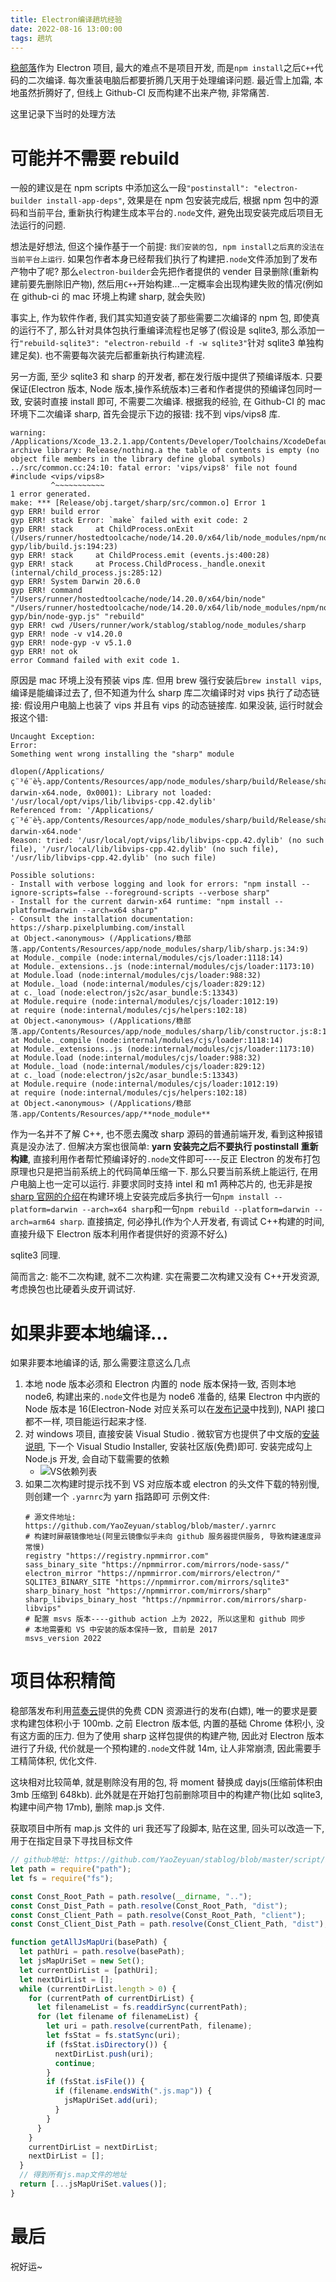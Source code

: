 ```yaml
---
title: Electron编译趟坑经验
date: 2022-08-16 13:00:00
tags: 趟坑
---
```


[稳部落](https://www.yaozeyuan.online/stablog/)作为 Electron 项目, 最大的难点不是项目开发, 而是`npm install`之后`C++`代码的二次编译. 每次重装电脑后都要折腾几天用于处理编译问题. 最近雪上加霜, 本地虽然折腾好了, 但线上 Github-CI 反而构建不出来产物, 非常痛苦.

这里记录下当时的处理方法

# 可能并不需要 rebuild

一般的建议是在 npm scripts 中添加这么一段`"postinstall": "electron-builder install-app-deps"`, 效果是在 npm 包安装完成后, 根据 npm 包中的源码和当前平台, 重新执行构建生成本平台的`.node`文件, 避免出现安装完成后项目无法运行的问题.

想法是好想法, 但这个操作基于一个前提: `我们安装的包, npm install之后真的没法在当前平台上运行`. 如果包作者本身已经帮我们执行了构建把`.node`文件添加到了发布产物中了呢? 那么`electron-builder`会先把作者提供的 vender 目录删除(重新构建前要先删除旧产物), 然后用`C++`开始构建...一定概率会出现构建失败的情况(例如在 github-ci 的 mac 环境上构建 sharp, 就会失败)

事实上, 作为软件作者, 我们其实知道安装了那些需要二次编译的 npm 包, 即使真的运行不了, 那么针对具体包执行重编译流程也足够了(假设是 sqlite3, 那么添加一行`"rebuild-sqlite3": "electron-rebuild -f -w sqlite3"`针对 sqlite3 单独构建足矣). 也不需要每次装完后都重新执行构建流程.

另一方面, 至少 sqlite3 和 sharp 的开发者, 都在发行版中提供了预编译版本. 只要保证(Electron 版本, Node 版本,操作系统版本)三者和作者提供的预编译包同时一致, 安装时直接 install 即可, 不需要二次编译. 根据我的经验, 在 Github-CI 的 mac 环境下二次编译 sharp, 首先会提示下边的报错: 找不到 vips/vips8 库.

```shell
warning: /Applications/Xcode_13.2.1.app/Contents/Developer/Toolchains/XcodeDefault.xctoolchain/usr/bin/libtool: archive library: Release/nothing.a the table of contents is empty (no object file members in the library define global symbols)
../src/common.cc:24:10: fatal error: 'vips/vips8' file not found
#include <vips/vips8>
         ^~~~~~~~~~~~
1 error generated.
make: *** [Release/obj.target/sharp/src/common.o] Error 1
gyp ERR! build error
gyp ERR! stack Error: `make` failed with exit code: 2
gyp ERR! stack     at ChildProcess.onExit (/Users/runner/hostedtoolcache/node/14.20.0/x64/lib/node_modules/npm/node_modules/node-gyp/lib/build.js:194:23)
gyp ERR! stack     at ChildProcess.emit (events.js:400:28)
gyp ERR! stack     at Process.ChildProcess._handle.onexit (internal/child_process.js:285:12)
gyp ERR! System Darwin 20.6.0
gyp ERR! command "/Users/runner/hostedtoolcache/node/14.20.0/x64/bin/node" "/Users/runner/hostedtoolcache/node/14.20.0/x64/lib/node_modules/npm/node_modules/node-gyp/bin/node-gyp.js" "rebuild"
gyp ERR! cwd /Users/runner/work/stablog/stablog/node_modules/sharp
gyp ERR! node -v v14.20.0
gyp ERR! node-gyp -v v5.1.0
gyp ERR! not ok
error Command failed with exit code 1.
```

原因是 mac 环境上没有预装 vips 库. 但用 brew 强行安装后`brew install vips`, 编译是能编译过去了, 但不知道为什么 sharp 库二次编译时对 vips 执行了动态链接: 假设用户电脑上也装了 vips 并且有 vips 的动态链接库. 如果没装, 运行时就会报这个错:

```shell
Uncaught Exception:
Error:
Something went wrong installing the "sharp" module

dlopen(/Applications/ç¨³é¨è½.app/Contents/Resources/app/node_modules/sharp/build/Release/sharp-darwin-x64.node, 0x0001): Library not loaded: '/usr/local/opt/vips/lib/libvips-cpp.42.dylib'
Referenced from: '/Applications/ç¨³é¨è½.app/Contents/Resources/app/node_modules/sharp/build/Release/sharp-darwin-x64.node'
Reason: tried: '/usr/local/opt/vips/lib/libvips-cpp.42.dylib' (no such file), '/usr/local/lib/libvips-cpp.42.dylib' (no such file), '/usr/lib/libvips-cpp.42.dylib' (no such file)

Possible solutions:
- Install with verbose logging and look for errors: "npm install --ignore-scripts=false --foreground-scripts --verbose sharp"
- Install for the current darwin-x64 runtime: "npm install --platform=darwin --arch=x64 sharp"
- Consult the installation documentation: https://sharp.pixelplumbing.com/install
at Object.<anonymous> (/Applications/稳部落.app/Contents/Resources/app/node_modules/sharp/lib/sharp.js:34:9)
at Module._compile (node:internal/modules/cjs/loader:1118:14)
at Module._extensions..js (node:internal/modules/cjs/loader:1173:10)
at Module.load (node:internal/modules/cjs/loader:988:32)
at Module._load (node:internal/modules/cjs/loader:829:12)
at c._load (node:electron/js2c/asar_bundle:5:13343)
at Module.require (node:internal/modules/cjs/loader:1012:19)
at require (node:internal/modules/cjs/helpers:102:18)
at Object.<anonymous> (/Applications/稳部落.app/Contents/Resources/app/node_modules/sharp/lib/constructor.js:8:1)
at Module._compile (node:internal/modules/cjs/loader:1118:14)
at Module._extensions..js (node:internal/modules/cjs/loader:1173:10)
at Module.load (node:internal/modules/cjs/loader:988:32)
at Module._load (node:internal/modules/cjs/loader:829:12)
at c._load (node:electron/js2c/asar_bundle:5:13343)
at Module.require (node:internal/modules/cjs/loader:1012:19)
at require (node:internal/modules/cjs/helpers:102:18)
at Object.<anonymous> (/Applications/稳部落.app/Contents/Resources/app/**node_module**
```

作为一名并不了解 C++, 也不愿去魔改 sharp 源码的普通前端开发, 看到这种报错真是没办法了. 但解决方案也很简单: **yarn 安装完之后不要执行 postinstall 重新构建**, 直接利用作者帮忙预编译好的`.node`文件即可----反正 Electron 的发布打包原理也只是把当前系统上的代码简单压缩一下. 那么只要当前系统上能运行, 在用户电脑上也一定可以运行. 非要求同时支持 intel 和 m1 两种芯片的, 也无非是按[sharp 官网的介绍](https://sharp.pixelplumbing.com/install)在构建环境上安装完成后多执行一句`npm install --platform=darwin --arch=x64 sharp`和一句`npm rebuild --platform=darwin --arch=arm64 sharp`. 直接搞定, 何必挣扎(作为个人开发者, 有调试 C++构建的时间, 直接升级下 Electron 版本利用作者提供好的资源不好么)

sqlite3 同理.

简而言之: 能不二次构建, 就不二次构建. 实在需要二次构建又没有 C++开发资源, 考虑换包也比硬着头皮开调试好.

# 如果非要本地编译...

如果非要本地编译的话, 那么需要注意这么几点

1.  本地 node 版本必须和 Electron 内置的 node 版本保持一致, 否则本地 node6, 构建出来的`.node`文件也是为 node6 准备的, 结果 Electron 中内嵌的 Node 版本是 16(Electron-Node 对应关系可以在[发布记录](https://www.electronjs.org/releases/stable)中找到), NAPI 接口都不一样, 项目能运行起来才怪.
2.  对 windows 项目, 直接安装 Visual Studio . 微软官方也提供了中文版的[安装说明](https://docs.microsoft.com/zh-cn/visualstudio/install/install-visual-studio?view=vs-2022), 下一个 Visual Studio Installer, 安装社区版(免费)即可. 安装完成勾上 Node.js 开发, 会自动下载需要的依赖
    - ![VS依赖列表](http://tva1.sinaimg.cn/large/007Yq4pTly1h5945ux8duj31hc0u0tk2.jpg)
3.  如果二次构建时提示找不到 VS 对应版本或 electron 的头文件下载的特别慢, 则创建一个 `.yarnrc`为 yarn 指路即可
    示例文件:
    ```shell
    # 源文件地址: https://github.com/YaoZeyuan/stablog/blob/master/.yarnrc
    # 构建时屏蔽镜像地址(阿里云镜像似乎未向 github 服务器提供服务, 导致构建速度异常慢)
    registry "https://registry.npmmirror.com"
    sass_binary_site "https://npmmirror.com/mirrors/node-sass/"
    electron_mirror "https://npmmirror.com/mirrors/electron/"
    SQLITE3_BINARY_SITE "https://npmmirror.com/mirrors/sqlite3"
    sharp_binary_host "https://npmmirror.com/mirrors/sharp"
    sharp_libvips_binary_host "https://npmmirror.com/mirrors/sharp-libvips"
    # 配置 msvs 版本----github action 上为 2022, 所以这里和 github 同步
    # 本地需要和 VS 中安装的版本保持一致, 目前是 2017
    msvs_version 2022
    ```

# 项目体积精简

稳部落发布利用[蓝奏云](https://pc.woozooo.com/)提供的免费 CDN 资源进行的发布(白嫖), 唯一的要求是要求构建包体积小于 100mb. 之前 Electron 版本低, 内置的基础 Chrome 体积小, 没有这方面的压力. 但为了使用 sharp 这样包提供的构建产物, 因此对 Electron 版本进行了升级, 代价就是一个预构建的`.node`文件就 14m, 让人非常崩溃, 因此需要手工精简体积, 优化文件.

这块相对比较简单, 就是剔除没有用的包, 将 moment 替换成 dayjs(压缩前体积由 3mb 压缩到 648kb). 此外就是在开始打包前删除项目中的构建产物(比如 sqlite3, 构建中间产物 17mb), 删除 map.js 文件.

获取项目中所有 map.js 文件的 uri 我还写了段脚本, 贴在这里, 回头可以改造一下, 用于在指定目录下寻找目标文件

```ts
// github地址: https://github.com/YaoZeyuan/stablog/blob/master/script/build.js
let path = require("path");
let fs = require("fs");

const Const_Root_Path = path.resolve(__dirname, "..");
const Const_Dist_Path = path.resolve(Const_Root_Path, "dist");
const Const_Client_Path = path.resolve(Const_Root_Path, "client");
const Const_Client_Dist_Path = path.resolve(Const_Client_Path, "dist");

function getAllJsMapUri(basePath) {
  let pathUri = path.resolve(basePath);
  let jsMapUriSet = new Set();
  let currentDirList = [pathUri];
  let nextDirList = [];
  while (currentDirList.length > 0) {
    for (currentPath of currentDirList) {
      let filenameList = fs.readdirSync(currentPath);
      for (let filename of filenameList) {
        let uri = path.resolve(currentPath, filename);
        let fsStat = fs.statSync(uri);
        if (fsStat.isDirectory()) {
          nextDirList.push(uri);
          continue;
        }
        if (fsStat.isFile()) {
          if (filename.endsWith(".js.map")) {
            jsMapUriSet.add(uri);
          }
        }
      }
    }
    currentDirList = nextDirList;
    nextDirList = [];
  }
  // 得到所有js.map文件的地址
  return [...jsMapUriSet.values()];
}
```

# 最后

祝好运~
